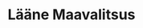 ---
title: Lääne Maavalitsus
maintainer_name: Kaido Kivioja
maintainer_email: kaido.kivioja@laane.maavalitsus.ee
description: '' 
twitter: ''
---